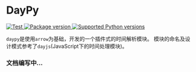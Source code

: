 # DayPy

<a href="https://github.com/mic1on/daypy/actions/workflows/test.yml?query=event%3Apush+branch%3Amain" target="_blank">
    <img src="https://github.com/mic1on/daypy/workflows/test%20suite/badge.svg?branch=main&event=push" alt="Test">
</a>
<a href="https://pypi.org/project/daypy" target="_blank">
    <img src="https://img.shields.io/pypi/v/daypy.svg" alt="Package version">
</a>

<a href="https://pypi.org/project/daypy" target="_blank">
    <img src="https://img.shields.io/pypi/pyversions/daypy.svg" alt="Supported Python versions">
</a>

`daypy`是使用`arrow`为基础，开发的一个插件式的时间解析模块。
模块的命名及设计模式参考了`dayjs`(JavaScript下的时间处理模块)。


### 文档编写中...